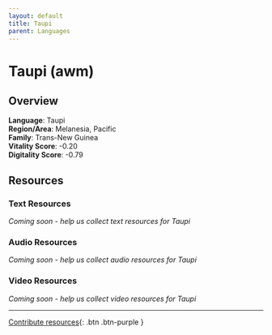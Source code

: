 ```yaml
---
layout: default
title: Taupi
parent: Languages
---
```


# Taupi (awm)

## Overview

**Language**: Taupi  
**Region/Area**: Melanesia, Pacific  
**Family**: Trans-New Guinea  
**Vitality Score**: -0.20  
**Digitality Score**: -0.79  

## Resources

### Text Resources
*Coming soon - help us collect text resources for Taupi*

### Audio Resources
*Coming soon - help us collect audio resources for Taupi*

### Video Resources
*Coming soon - help us collect video resources for Taupi*

---

[Contribute resources](https://fairtrain.github.io/){: .btn .btn-purple }
